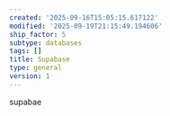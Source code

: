```yaml
---
created: '2025-09-16T15:05:15.617122'
modified: '2025-09-19T21:15:49.194606'
ship_factor: 5
subtype: databases
tags: []
title: Supabase
type: general
version: 1
---
```


supabae